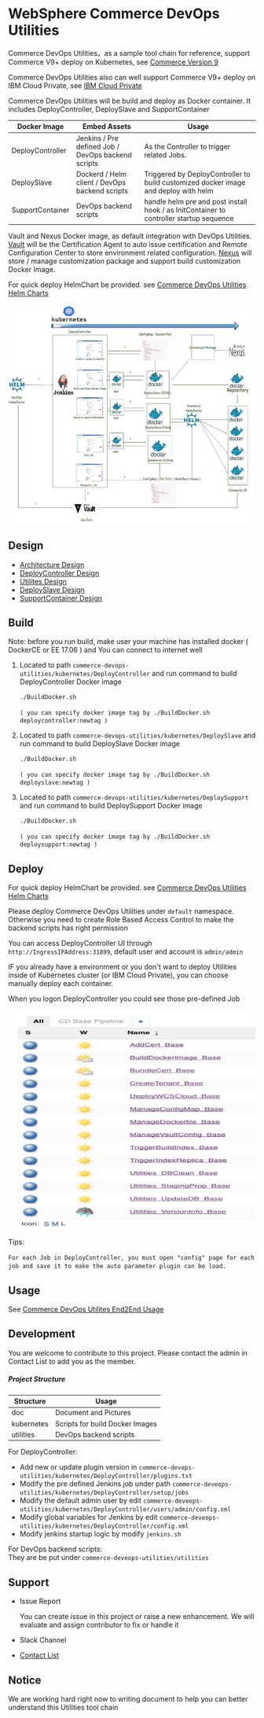 # WebSphere Commerce DevOps Utilities #

Commerce DevOps Utilities，as a sample tool chain for reference, support Commerce V9+ deploy on Kubernetes, see [Commerce Version 9](https://www.ibm.com/support/knowledgecenter/SSZLC2_9.0.0/landing/wc_welcome.htm)

Commerce DevOps Utilities also can well support Commerce V9+ deploy on IBM Cloud Private, see [IBM Cloud Private](https://www.ibm.com/cloud/private)

Commerce DevOps Utilities will be build and deploy as Docker container. It includes DeployController, DeploySlave and SupportContainer

Docker Image  |  Embed Assets  | Usage
------------- | -------------| -------------
DeployController | Jenkins / Pre defined Job / DevOps backend scripts |  As the Controller to trigger related Jobs.
DeploySlave  | Dockerd / Helm client / DevOps backend scripts | Triggered by DeployController to build customized docker image and deploy with helm
SupportContainer | DevOps backend scripts | handle helm pre and post install hook / as InitContainer to controller startup sequence

Vault and Nexus Docker image, as default integration with DevOps Utilities. [Vault](https://www.vaultproject.io/) will be the Certification Agent to auto issue certification and Remote Configuration Center to store
environment related configuration. [Nexus](https://www.sonatype.com/nexus-repository-sonatype) will store /  manage customization package and support build customization Docker Image.

For quick deploy HelmChart be provided. see [Commerce DevOps Utilities Helm Charts](https://github.com/IBM/wc-helmchart)

  <img src="https://github.com/IBM/wc-devops-utilities/raw/master/doc/images/Overview.png" width = "700" height = "450" alt="Overview" align=center /><br>

## Design ##

* [Architecture Design](doc/ArchitectureDesign.md) <br>
* [DeployController Design](doc/DeployControllerDesign.md) <br>
* [Utilites Design](doc/UtilitiesDesign.md) <br>
* [DeploySlave Design](doc/DeploySlaveDesign.md) <br>
* [SupportContainer Design](doc/SupportContainerDesign.md)

## Build  ##

Note: before you run build, make user your machine has installed docker ( DockerCE or EE  17.06 ) and You can connect to internet well

1. Located to path `commerce-devops-utilities/kubernetes/DeployController` and run command to build DeployController Docker image

    ```
    ./BuildDocker.sh

    ( you can specify docker image tag by ./BuildDocker.sh deploycontroller:newtag )
    ```

2. Located to path `commerce-devops-utilities/kubernetes/DeploySlave` and run command to build DeploySlave Docker image

   ```
   ./BuildDocker.sh

   ( you can specify docker image tag by ./BuildDocker.sh deployslave:newtag )
   ```

3. Located to path `commerce-devops-utilities/kubernetes/DeploySupport` and run command to build DeploySupport Docker image
   ```
   ./BuildDocker.sh

   ( you can specify docker image tag by ./BuildDocker.sh deploysupport:newtag )
   ```

## Deploy ##

For quick deploy HelmChart be provided. see [Commerce DevOps Utilities Helm Charts](https://github.com/IBM/wc-helmchart)

Please deploy Commerce DevOps Utilities under `default` namespace. Otherwise you need to create Role Based Access Control to make the backend scripts has right permission

You can access DeployController UI through `http://IngressIPAddress:31899`, default user and account is `admin/admin`

IF you already have a environment or you don't want to deploy Utilities inside of Kubernetes cluster (or IBM Cloud Private), you can choose manually deploy each container.

When you logon DeployController you could see those pre-defined Job

<img src="https://github.com/IBM/wc-devops-utilities/raw/master/doc/images/DeployControllerJobList.png" width = "700" height = "450" alt="Overview" align=center /><br>

Tips:

 `For each Job in DeployController, you must open "config" page for each job and save it to make the auto parameter plugin can be load.`

## Usage ##

See [Commerce DevOps Utilites End2End Usage](doc/End2EndUsage.md)

## Development ##

You are welcome to contribute to this project.  Please contact the admin in Contact List to add you as the member.

##### Project Structure  #####
Structure  |   Usage
------------- | -------------
doc | Document and Pictures
kubernetes  | Scripts for build Docker Images
utilities |  DevOps backend scripts

For DeployController:
* Add new or update plugin version in `commerce-devops-utilities/kubernetes/DeployController/plugins.txt`
* Modify the pre defined Jenkins job under path `commerce-deveops-utilities/kubernetes/DeployController/setup/jobs`
* Modify the default admin user by edit `commerce-deveops-utilities/kubernetes/DeployController/users/admin/config.xml`
* Modify global variables for Jenkins by edit `commerce-deveops-utilities/kubernetes/DeployController/config.xml`
* Modify jenkins startup logic by modify `jenkins.sh`


For DevOps backend scripts:<br>
They are be put under `commerce-deveops-utilities/utilities`


## Support ##

* Issue Report

  You can create issue in this project or raise a new enhancement. We will evaluate and assign contributor to fix or handle it

* Slack Channel

* [Contact List](CONTACT.md)

## Notice ##

We are working hard right now to writing document to help you can better understand this Utilities tool chain
